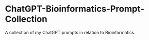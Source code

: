 # ChatGPT-Bioinformatics-Prompt-Collection
A collection of my ChatGPT prompts in relation to Bioinformatics.
